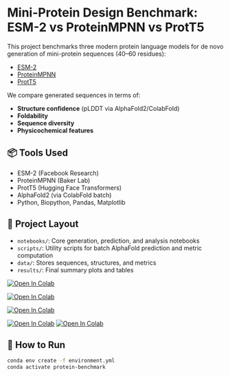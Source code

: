 
# Mini-Protein Design Benchmark: ESM-2 vs ProteinMPNN vs ProtT5

This project benchmarks three modern protein language models for de novo generation of mini-protein sequences (40–60 residues):

- [ESM-2](https://github.com/facebookresearch/esm)
- [ProteinMPNN](https://github.com/dauparas/ProteinMPNN)
- [ProtT5](https://github.com/agemagician/ProtTrans)

We compare generated sequences in terms of:
- **Structure confidence** (pLDDT via AlphaFold2/ColabFold)
- **Foldability**
- **Sequence diversity**
- **Physicochemical features**

## 📦 Tools Used
- ESM-2 (Facebook Research)
- ProteinMPNN (Baker Lab)
- ProtT5 (Hugging Face Transformers)
- AlphaFold2 (via ColabFold batch)
- Python, Biopython, Pandas, Matplotlib

## 🧪 Project Layout
- `notebooks/`: Core generation, prediction, and analysis notebooks
- `scripts/`: Utility scripts for batch AlphaFold prediction and metric computation
- `data/`: Stores sequences, structures, and metrics
- `results/`: Final summary plots and tables



[![Open In Colab](https://colab.research.google.com/assets/colab-badge.svg)](https://colab.research.google.com/github/Bunseki2/mini_protein_benchmark/blob/main/notebooks/01_generate_sequences_ESM2.ipynb)

[![Open In Colab](https://colab.research.google.com/assets/colab-badge.svg)](https://colab.research.google.com/github/Bunseki2/mini_protein_benchmark/blob/main/notebooks/02_generate_sequences_ProtT5.ipynb)

[![Open In Colab](https://colab.research.google.com/assets/colab-badge.svg)](https://colab.research.google.com/github/Bunseki2/mini_protein_benchmark/blob/main/notebooks/03_generate_sequences_ProteinMPNN.ipynb)

[![Open In Colab](https://colab.research.google.com/assets/colab-badge.svg)](https://colab.research.google.com/github/Bunseki2/mini_protein_benchmark/blob/main/notebooks/04_structure_predictionColabFold.ipynb)
[![Open In Colab](https://colab.research.google.com/assets/colab-badge.svg)](https://colab.research.google.com/github/Bunseki2/mini_protein_benchmark/blob/main/notebooks/05_analysis.ipynb)

## 🚀 How to Run
```bash
conda env create -f environment.yml
conda activate protein-benchmark

